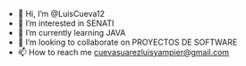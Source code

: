- 👋 Hi, I’m @LuisCueva12
- 👀 I’m interested in SENATI
- 🌱 I’m currently learning JAVA
- 💞️ I’m looking to collaborate on PROYECTOS DE SOFTWARE
- 📫 How to reach me cuevasuarezluisyampier@gmail.com

<!---
LuisCueva12/LuisCueva12 is a ✨ special ✨ repository because its `README.md` (this file) appears on your GitHub profile.
You can click the Preview link to take a look at your changes.
--->

